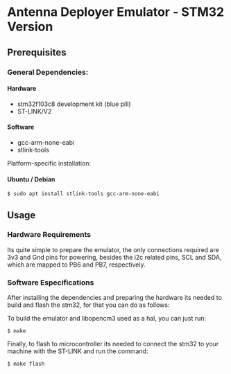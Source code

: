 # Antenna Deployer Emulator - STM32 Version

## Prerequisites 

### General Dependencies:

#### Hardware

- stm32f103c8 development kit (blue pill)
- ST-LINK/V2

#### Software
- gcc-arm-none-eabi
- stlink-tools

Platform-specific installation:

#### Ubuntu / Debian

```
$ sudo apt install stlink-tools gcc-arm-none-eabi

```
## Usage

### Hardware Requirements

Its quite simple to prepare the emulator, the only connections required are 3v3 and Gnd pins for powering,
besides the i2c related pins, SCL and SDA, which are mapped to PB6 and PB7, respectively.

### Software Especifications

After installing the dependencies and preparing the hardware its needed to build and flash the stm32,
for that you can do as follows:

To build the emulator and libopencm3 used as a hal, you can just run:

```
$ make                                                                           
```

Finally, to flash to microcontroller its needed to connect the stm32 to your machine with the ST-LINK and run the command:

```
$ make flash  
```


